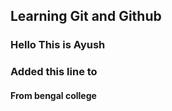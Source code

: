 
## Learning Git and Github
### Hello This is Ayush
### Added this line to
#### From bengal college
